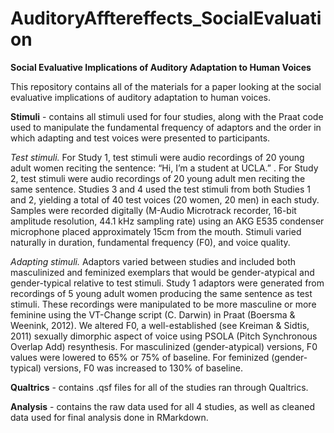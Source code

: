 # AuditoryAfftereffects_SocialEvaluation
**Social Evaluative Implications of Auditory Adaptation to Human Voices**

This repository contains all of the materials for a paper looking at the social evaluative implications of auditory adaptation to human voices. 

**Stimuli** - contains all stimuli used for four studies, along with the Praat code used to manipulate the fundamental frequency of adaptors and the order in which adapting and test voices were presented to participants.

_Test stimuli._ For Study 1, test stimuli were audio recordings of 20 young adult women reciting the sentence: “Hi, I’m a student at UCLA.” . For Study 2, test stimuli were audio recordings of 20 young adult men reciting the same sentence. Studies 3 and 4 used the test stimuli from both Studies 1 and 2, yielding a total of 40 test voices (20 women, 20 men) in each study. Samples were recorded digitally (M-Audio Microtrack recorder, 16-bit amplitude resolution, 44.1 kHz sampling rate) using an AKG E535 condenser microphone placed approximately 15cm from the mouth. Stimuli varied naturally in duration, fundamental frequency (F0), and voice quality.

_Adapting stimuli._ Adaptors varied between studies and included both masculinized and feminized exemplars that would be gender-atypical and gender-typical relative to test stimuli. Study 1 adaptors were generated from recordings of 5 young adult women producing the same sentence as test stimuli. These recordings were manipulated to be more masculine or more feminine using the VT-Change script (C. Darwin) in Praat (Boersma & Weenink, 2012). We altered F0, a well-established (see Kreiman & Sidtis, 2011) sexually dimorphic aspect of voice using PSOLA (Pitch Synchronous Overlap Add) resynthesis. For masculinized (gender-atypical) versions, F0 values were lowered to 65% or 75% of baseline. For feminized (gender-typical) versions, F0 was increased to 130% of baseline.

**Qualtrics** - contains .qsf files for all of the studies ran through Qualtrics. 

**Analysis** - contains the raw data used for all 4 studies, as well as cleaned data used for final analysis done in RMarkdown. 
